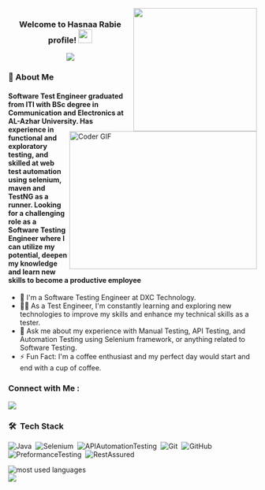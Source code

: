 
<img width="250" align="right" src="https://c.tenor.com/_DOBjnGspYAAAAAM/code-coding.gif">

<h3 align="center">
  Welcome to Hasnaa Rabie profile!
  <img src="https://media.giphy.com/media/hvRJCLFzcasrR4ia7z/giphy.gif" width="28">
</h3>

<!-- Typing SVG by DenverCoder1 - https://github.com/DenverCoder1/readme-typing-svg -->
<p align="center">
  <a href="https://github.com/DenverCoder1/readme-typing-svg"><img src="https://readme-typing-svg.herokuapp.com/?lines=Software%20Test%20Engineer;Always%20learning%20new%20things&font=Fira%20Code&center=true&width=440&height=45&color=f75c7e&vCenter=true&size=22"></a>
</p> 
<img align="right" src="https://media.giphy.com/media/SWoSkN6DxTszqIKEqv/giphy.gif" alt="Coder GIF" width="380" height="280">

<h3>🚀 About Me</h3> 
<h4> Software Test Engineer graduated from ITI with BSc degree in 
Communication and Electronics at AL-Azhar University. Has experience in functional and exploratory 
testing, and skilled at web test automation using selenium, maven and TestNG as a runner. Looking for 
a challenging role as a Software Testing Engineer where I can utilize my potential, deepen my 
knowledge and learn new skills to become a productive employee </h4>

- 🏢 I'm a Software Testing Engineer at DXC Technology. 
- 👨‍💻 As a Test Engineer, I'm constantly learning and exploring new technologies to improve my skills and enhance my technical skills as a tester.
- 💬 Ask me about my experience with Manual Testing, API Testing, and Automation Testing using Selenium framework, or anything related to Software Testing.
- ⚡ Fun Fact: I'm a coffee enthusiast and my perfect day would start and end with a cup of coffee.



### Connect with Me :

<a href="https://www.linkedin.com/in/hasnaarabie/" target="_blank"><img src="https://img.shields.io/badge/-Hasnaa%20Rabie-0077B5?style=for-the-badge&logo=Linkedin&logoColor=white"/></a>

### 🛠 &nbsp;Tech Stack
![Java](https://img.shields.io/badge/-Java-05122A?style=flat&logo=Java)&nbsp;
![Selenium](https://img.shields.io/badge/-Selenium-05122A?style=flat&logo=Selenium)&nbsp;
![APIAutomationTesting](https://img.shields.io/badge/-API%20Automation%20Testing-05122A?style=flat&logo=API%20Automation%20Testing&logoColor=1572B6)&nbsp;
![Git](https://img.shields.io/badge/-Git-05122A?style=flat&logo=git)&nbsp;
![GitHub](https://img.shields.io/badge/-GitHub-05122A?style=flat&logo=github)&nbsp;
![PreformanceTesting](https://img.shields.io/badge/-Preformance%20Testing-05122A?style=flat&logo=Preformance%20Testing&logoColor=007ACC)&nbsp;
![RestAssured](https://img.shields.io/badge/-Rest%20Assured-05122A?style=flat&logo=Rest%20Assured)&nbsp;




<img align="left" src="https://github-readme-stats.vercel.app/api/top-langs?username=hasnaaRabie&show_icons=true&locale=en&layout=compact&theme=radical" alt="most used languages" />
<br>
<a href="https://komarev.com/ghpvc/?username=hasnaaRabie&style=for-the-badge">
    <img src="https://komarev.com/ghpvc/?username=hasnaaRabie&style=for-the-badge">
</a>
